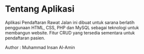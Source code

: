 # Tentang Aplikasi

Aplikasi Pendaftaran Rawat Jalan ini dibuat untuk sarana berlatih penggunaan HTML, CSS, PHP dan MySQL sebagai teknologi untuk membangun website. Fitur CRUD yang tersedia sementara untuk pendaftaran pasien.

Author : Muhammad Insan Al-Amin
